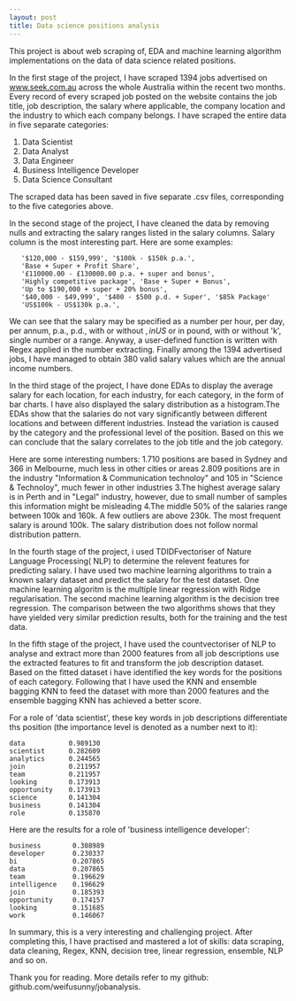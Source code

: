 ```yaml
---
layout: post
title: Data science positions analysis
---
```


This project is about web scraping of, EDA and machine learning algorithm implementations on the data of data science related positions.

In the first stage of the project, I have scraped 1394 jobs advertised on www.seek.com.au across the whole Australia within the recent two months. Every record of every scraped job posted on the website contains the job title, job description, the salary where applicable, the company location and the industry to which each company belongs.
I have scraped the entire data in five separate categories:
1. Data Scientist
2. Data Analyst
3. Data Engineer
4. Business Intelligence Developer
5. Data Science Consultant

The scraped data has been saved in five separate .csv files, corresponding to the five categories above.

In the second stage of the project, I have cleaned the data by removing nulls and extracting the salary ranges listed in the salary columns. Salary column is the most interesting part. Here are some examples:

       '$120,000 - $159,999', '$100k - $150k p.a.',
       'Base + Super + Profit Share',
       '£110000.00 - £130000.00 p.a. + super and bonus',
       'Highly competitive package', 'Base + Super + Bonus',
       'Up to $190,000 + super + 20% bonus',
       '$40,000 - $49,999', '$400 - $500 p.d. + Super', '$85k Package'
       'US$100k - US$130k p.a.',

We can see that the salary may be specified as a number per hour, per day, per annum, p.a., p.d., with or without $, in US$ or in pound, with or without 'k', single number or a range. Anyway, a user-defined function is written with Regex applied in the number extracting. Finally among the 1394 advertised jobs, I have managed to obtain 380 valid salary values which are the annual income numbers.

In the third stage of the project, I have done EDAs to display the average salary for each location, for each industry, for each category, in the form of bar charts. I have also displayed the salary distribution as a histogram.The EDAs show that the salaries do not vary significantly between different locations and between different industries. Instead the variation is caused by the category and the professional level of the position. Based on this we can conclude that the salary correlates to the job title and the job category.

Here are some interesting numbers:
1.710 positions are based in Sydney and 366 in Melbourne, much less in other cities or areas
2.809 positions are in the industry "Information &  Communication technoloy" and 105 in "Science & Technoloy", much fewer in other industries
3.The highest average salary is in Perth and in "Legal" industry, however, due to small number of samples this information might be misleading
4.The middle 50% of the salaries range between 100k and 160k. A few outliers are above 230k. The most frequent salary is around 100k. The salary distribution does not follow normal distribution pattern.

In the fourth stage of the project, i used TDIDFvectoriser of Nature Language Processing( NLP) to determine the relevent features for predicting salary. I have used two machine learning algorithms to train a known salary dataset and predict the salary for the test dataset. One machine learning algoritm is the multiple linear regression with Ridge regularisation. The second machine learning algorithm is the decision tree regression. The comparison between the two algorithms shows that they have yielded very similar prediction results, both for the training and the test data.

In the fifth stage of the project, I have used the countvectoriser of NLP to analyse and extract more than 2000 features from all job descriptions use the extracted features to fit and transform the job description dataset. Based on the fitted dataset i have identified the key words for the positions of each category. Following that I have used the KNN and ensemble bagging KNN to feed the dataset with more than 2000 features and the ensemble bagging KNN has achieved a better score.

For a role of 'data scientist', these key words in job descriptions differentiate ths position (the importance level is denoted as a number next to it):

    data           0.989130    
    scientist      0.282609    
    analytics      0.244565    
    join           0.211957    
    team           0.211957    
    looking        0.173913    
    opportunity    0.173913    
    science        0.141304    
    business       0.141304    
    role           0.135870
    
Here are the results for a role of 'business intelligence developer':

    business        0.308989    
    developer       0.230337    
    bi              0.207865    
    data            0.207865    
    team            0.196629    
    intelligence    0.196629    
    join            0.185393    
    opportunity     0.174157    
    looking         0.151685    
    work            0.146067

In summary, this is a very interesting and challenging project. After completing this, I have practised and mastered a lot of skills: data scraping, data cleaning, Regex, KNN, decision tree, linear regression, ensemble, NLP and so on.

Thank you for reading. More details refer to my github: github.com/weifusunny/jobanalysis.

